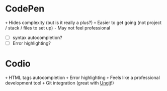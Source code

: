 # CodePen

`+` Hides complexity (but is it really a plus?)
`+` Easier to get going (not project / stack / files to set up)
`-` May not feel professional

- [ ] syntax autocompletion?
- [ ] Error highlighting?

# Codio
`+` HTML tags autocompletion
`+` Error highlighting
`+` Feels like a professional development tool
`+` Git integration (great with [Ungit](http://forum.codio.com/t/install-and-use-ungit-on-codio/885)!)
